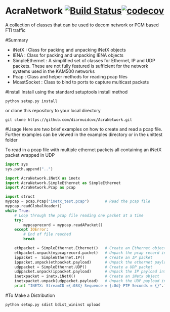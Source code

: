 AcraNetwork [![Build Status](https://travis-ci.org/diarmuidcwc/AcraNetwork.svg?branch=master)](https://travis-ci.org/diarmuidcwc/AcraNetwork)[![codecov](https://codecov.io/gh/diarmuidcwc/AcraNetwork/branch/master/graph/badge.svg)](https://codecov.io/gh/diarmuidcwc/AcraNetwork)
===========

A collection of classes that can be used to decom network or PCM based FTI traffic

#Summary

* iNetX : Class for packing and unpacking iNetX objects
* IENA  : Class for packing and unpacking IENA objects
* SimpleEthernet : A  simplified set of classes for Ethernet, IP and UDP packets. These are not fully featured is
sufficient for the network systems used in the KAM500 networks
* Pcap : Class and helper methods for reading pcap files
* McastSocket : Class to bind to ports to capture multicast packets

#Install
Install using the standard setuptools install method
```shell
python setup.py install
```
or clone this repository to your local directory

```shell
git clone https://github.com/diarmuidcwc/AcraNetwork.git
```

#Usage
Here are two brief examples on how to create and read a pcap file. Further examples can be viewed in the examples
directory or in the unittest folder

To read in a pcap file with multiple ethernet packets all containing an iNetX packet wrapped in UDP

```python
import sys
sys.path.append("..")

import AcraNetwork.iNetX as inetx
import AcraNetwork.SimpleEthernet as SimpleEthernet
import AcraNetwork.Pcap as pcap

import struct
mypcap = pcap.Pcap("inetx_test.pcap")       # Read the pcap file
mypcap.readGlobalHeader()
while True:
	# Loop through the pcap file reading one packet at a time
	try:
		mypcaprecord = mypcap.readAPacket()
	except IOError:
		# End of file reached
		break

	ethpacket = SimpleEthernet.Ethernet()   # Create an Ethernet object
	ethpacket.unpack(mypcaprecord.packet)   # Unpack the pcap record into the eth object
	ippacket =  SimpleEthernet.IP()         # Create an IP packet
	ippacket.unpack(ethpacket.payload)      # Unpack the ethernet payload into the IP packet
	udppacket = SimpleEthernet.UDP()        # Create a UDP packet
	udppacket.unpack(ippacket.payload)      # Unpack the IP payload into the UDP packet
	inetxpacket = inetx.iNetX()             # Create an iNetx object
	inetxpacket.unpack(udppacket.payload)   # Unpack the UDP payload into this iNetX object
	print "INETX: StreamID ={:08X} Sequence = {:8d} PTP Seconds = {}".format(inetxpacket.streamid,inetxpacket.sequence,inetxpacket.ptptimeseconds)
```

#To Make a Distribution
```
python setup.py sdist bdist_wininst upload
```